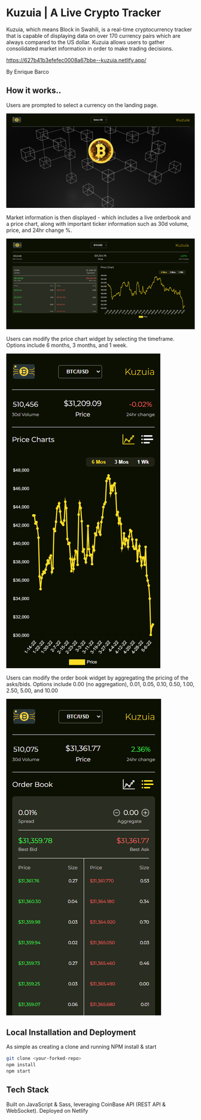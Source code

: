 # Kuzuia | A Live Crypto Tracker

Kuzuia, which means Block in Swahili, is a real-time cryptocurrency tracker that is capable of displaying data on over 170 currency pairs which are always compared to the US dollar. Kuzuia allows users to gather consolidated market information in order to make trading decisions. 

https://627b41b3efefec0008a67bbe--kuzuia.netlify.app/

By Enrique Barco

## How  it works..

Users are prompted to select a currency on the landing page.

![screenshot #1](./public/images/screenshot-1.png)

Market information is then displayed - which includes a live orderbook and a price chart, along with important ticker information such as 30d volume, price, and 24hr change %.

![screenshot #2](./public/images/screenshot-2.png)

Users can modify the price chart widget by selecting the timeframe. Options include 6 months, 3 months, and 1 week.

![screenshot #3](./public/images/screenshot-3.png)

Users can modify the order book widget by aggregating the pricing of the asks/bids. Options include 0.00 (no aggregation), 0.01, 0.05, 0.10, 0.50, 1.00, 2.50, 5.00, and 10.00

![screenshot #4](./public/images/screenshot-4.png)


## Local Installation and Deployment

As simple as creating a clone and running NPM install & start

```bash
git clone <your-forked-repo>
npm install
npm start
```

## Tech Stack
Built on JavaScript & Sass, leveraging CoinBase API (REST API & WebSocket). Deployed on Netlify
